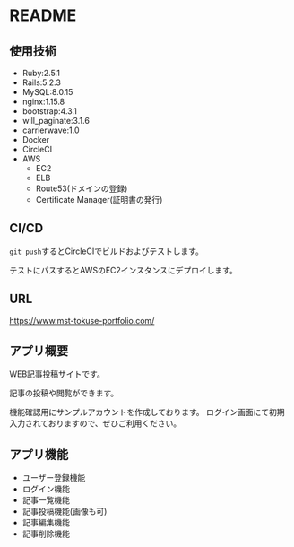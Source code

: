 # README

## 使用技術
- Ruby:2.5.1
- Rails:5.2.3
- MySQL:8.0.15
- nginx:1.15.8
- bootstrap:4.3.1
- will_paginate:3.1.6
- carrierwave:1.0
- Docker
- CircleCI
- AWS
    - EC2
    - ELB
    - Route53(ドメインの登録)
    - Certificate Manager(証明書の発行)

## CI/CD
`git push`するとCircleCIでビルドおよびテストします。

テストにパスするとAWSのEC2インスタンスにデプロイします。

## URL
https://www.mst-tokuse-portfolio.com/

## アプリ概要
WEB記事投稿サイトです。

記事の投稿や閲覧ができます。

機能確認用にサンプルアカウントを作成しております。
ログイン画面にて初期入力されておりますので、ぜひご利用ください。

## アプリ機能
- ユーザー登録機能
- ログイン機能
- 記事一覧機能
- 記事投稿機能(画像も可)
- 記事編集機能
- 記事削除機能
